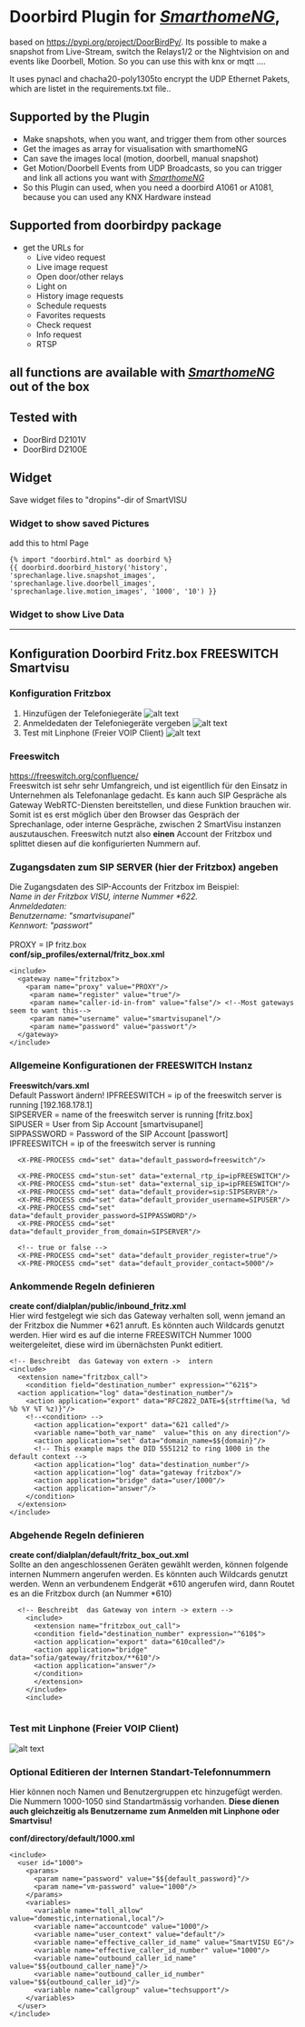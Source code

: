 # Doorbird Plugin for *[SmarthomeNG](https://www.smarthomeng.de)*, 
based on https://pypi.org/project/DoorBirdPy/.
Its possible to make a snapshot from Live-Stream, switch the Relays1/2 or the Nightvision on and events like 
Doorbell, Motion.
So you can use this with knx or mqtt ....

It uses pynacl and chacha20-poly1305to encrypt the UDP Ethernet Pakets, which are listet in the requirements.txt file..

## Supported by the Plugin
* Make snapshots, when you want, and trigger them from other sources
* Get the images as array for visualisation with smarthomeNG
* Can save the images local (motion, doorbell, manual snapshot) 
* Get Motion/Doorbell Events from UDP Broadcasts, so you can trigger and link all actions you want with *[SmarthomeNG](https://www.smarthomeng.de)*
* So this Plugin can used, when you need a doorbird A1061 or A1081, because you can used any KNX Hardware instead

## Supported from doorbirdpy package
* get the URLs for
  * Live video request
  * Live image request
  * Open door/other relays
  * Light on
  * History image requests
  * Schedule requests
  * Favorites requests
  * Check request
  * Info request
  * RTSP

## all functions are available with *[SmarthomeNG](https://www.smarthomeng.de)* out of the box
## Tested with 
 * DoorBird D2101V
 * DoorBird D2100E


## Widget
Save widget files to "dropins"-dir of SmartVISU
		
### Widget to show saved Pictures
add this to html Page
```
{% import "doorbird.html" as doorbird %}
{{ doorbird.doorbird_history('history', 'sprechanlage.live.snapshot_images', 'sprechanlage.live.doorbell_images', 'sprechanlage.live.motion_images', '1000', '10') }}
```		
### Widget to show Live Data
---
## Konfiguration Doorbird <SIP> Fritz.box <SIP> FREESWITCH <WebRTC> Smartvisu
### Konfiguration Fritzbox
1. Hinzufügen der Telefoniegeräte
![alt text](doc/telefone.png "Telefoniegeräte")
2. Anmeldedaten der Telefoniegeräte vergeben
![alt text](doc/anmeldedaten.png "Anmeldedaten")
3. Test mit Linphone (Freier VOIP Client)
![alt text](doc/linphone.png "Test mit linphone")


### Freeswitch 
https://freeswitch.org/confluence/ <br>
Freeswitch ist sehr sehr Umfangreich, und ist eigentllich für den Einsatz in Unternehmen als Telefonanlage gedacht. Es kann auch SIP Gespräche als Gateway WebRTC-Diensten bereitstellen, und diese Funktion brauchen wir. Somit ist es erst möglich über den Browser das Gespräch der Sprechanlage, oder interne Gespräche, zwischen 2 SmartVisu instanzen auszutauschen. 
Freeswitch nutzt also **einen** Account der Fritzbox und splittet diesen auf die konfigurierten Nummern auf.

### Zugangsdaten zum SIP SERVER (hier der Fritzbox) angeben<br>
Die Zugangsdaten des SIP-Accounts der Fritzbox im Beispiel:<br>
<em>
Name in der Fritzbox VISU, interne Nummer *622.<br>
Anmeldedaten:<br>
  Benutzername: "smartvisupanel"<br>
  Kennwort:     "passwort"<br>
</em><br>
PROXY = IP fritz.box<br>
**conf/sip_profiles/external/fritz_box.xml** <br>
```
<include>
  <gateway name="fritzbox">
    <param name="proxy" value="PROXY"/>
     <param name="register" value="true"/>
     <param name="caller-id-in-from" value="false"/> <!--Most gateways seem to want this-->
     <param name="username" value="smartvisupanel"/>
     <param name="password" value="passwort"/>
  </gateway>
</include>
```

### Allgemeine Konfigurationen der FREESWITCH Instanz
**Freeswitch/vars.xml**<br>
Default Passwort ändern!
IPFREESWITCH = ip of the freeswitch server is running [192.168.178.1]<br>
SIPSERVER =   name of the freeswitch server is running [fritz.box]<br>
SIPUSER =     User from Sip Account [smartvisupanel]<br>
SIPPASSWORD = Password of the SIP Account [passwort]<br>
IPFREESWITCH = ip of the freeswitch server is running<br>

```
  <X-PRE-PROCESS cmd="set" data="default_password=freeswitch"/>

  <X-PRE-PROCESS cmd="stun-set" data="external_rtp_ip=ipFREESWITCH"/>
  <X-PRE-PROCESS cmd="stun-set" data="external_sip_ip=ipFREESWITCH"/>
  <X-PRE-PROCESS cmd="set" data="default_provider=sip:SIPSERVER"/>
  <X-PRE-PROCESS cmd="set" data="default_provider_username=SIPUSER"/>
  <X-PRE-PROCESS cmd="set" data="default_provider_password=SIPPASSWORD"/>
  <X-PRE-PROCESS cmd="set" data="default_provider_from_domain=SIPSERVER"/>

  <!-- true or false -->
  <X-PRE-PROCESS cmd="set" data="default_provider_register=true"/>
  <X-PRE-PROCESS cmd="set" data="default_provider_contact=5000"/>

```
### Ankommende Regeln definieren
**create conf/dialplan/public/inbound_fritz.xml**<br>
Hier wird festgelegt wie sich das Gateway verhalten soll, wenn jemand an der Fritzbox die Nummer *621 anruft. Es könnten auch Wildcards genutzt werden.
Hier wird es auf die interne FREESWITCH Nummer 1000 weitergeleitet, diese wird im übernächsten Punkt editiert.
```
<!-- Beschreibt  das Gateway von extern ->  intern
<include>
  <extension name="fritzbox_call">
	<condition field="destination_number" expression="^621$">
  <action application="log" data="destination_number"/>
	<action application="export" data="RFC2822_DATE=${strftime(%a, %d %b %Y %T %z)}"/>
    <!--<condition> -->
      <action application="export" data="621 called"/>
      <variable name="both_var_name"  value="this on any direction"/>
      <action application="set" data="domain_name=$${domain}"/>
      <!-- This example maps the DID 5551212 to ring 1000 in the default context -->
      <action application="log" data="destination_number"/>
      <action application="log" data="gateway fritzbox"/>
      <action application="bridge" data="user/1000"/>
      <action application="answer"/>
    </condition>
  </extension>
</include>
```

### Abgehende Regeln definieren
**create conf/dialplan/default/fritz_box_out.xml** <br>
Sollte an den angeschlossenen Geräten gewählt werden, können folgende internen Nummern angerufen werden. Es könnten auch Wildcards genutzt werden.
Wenn an verbundenem Endgerät *610 angerufen wird, dann Routet es an die Fritzbox durch (an Nummer *610)

```
  <!-- Beschreibt  das Gateway von intern -> extern -->
    <include>
      <extension name="fritzbox_out_call">
      <condition field="destination_number" expression="^610$">
      <action application="export" data="610called"/>
      <action application="bridge" data="sofia/gateway/fritzbox/**610"/>
      <action application="answer"/>
      </condition>
      </extension>
    </include>
    <include>
    
```
### Test mit Linphone (Freier VOIP Client)
![alt text](doc/linphone.png "Test mit linphone")

### Optional Editieren der Internen Standart-Telefonnummern
Hier können noch Namen und Benutzergruppen etc hinzugefügt werden. Die Nummern 1000-1050 sind Standartmässig vorhanden. **Diese dienen auch gleichzeitig als Benutzername zum Anmelden mit Linphone oder Smartvisu!**

**conf/directory/default/1000.xml**
```
<include>
  <user id="1000">
    <params>
      <param name="password" value="$${default_password}"/>
      <param name="vm-password" value="1000"/>
    </params>
    <variables>
      <variable name="toll_allow" value="domestic,international,local"/>
      <variable name="accountcode" value="1000"/>
      <variable name="user_context" value="default"/>
      <variable name="effective_caller_id_name" value="SmartVISU EG"/>
      <variable name="effective_caller_id_number" value="1000"/>
      <variable name="outbound_caller_id_name" value="$${outbound_caller_name}"/>
      <variable name="outbound_caller_id_number" value="$${outbound_caller_id}"/>
      <variable name="callgroup" value="techsupport"/>
    </variables>
  </user>
</include>
```
